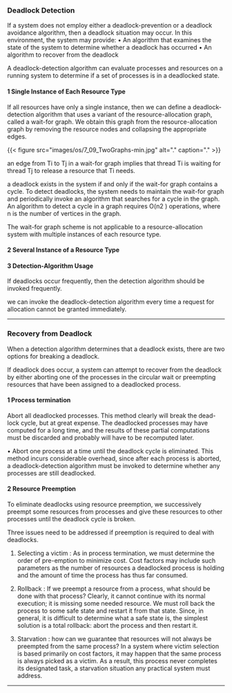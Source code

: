 

### Deadlock Detection

If a system does not employ either a deadlock-prevention or a deadlock avoidance algorithm, then a deadlock situation may occur. In this environment, the system may provide:
• An algorithm that examines the state of the system to determine whether a deadlock has occurred
• An algorithm to recover from the deadlock

A deadlock-detection algorithm can evaluate processes and resources on a running system to determine if a set of processes is in a deadlocked state.


#### 1 Single Instance of Each Resource Type

If all resources have only a single instance, then we can define a deadlock-detection algorithm that uses a variant of the resource-allocation graph, called a wait-for graph. We obtain this graph from the resource-allocation graph by removing the resource nodes and collapsing the appropriate edges.

{{< figure  src="images/os/7_09_TwoGraphs-min.jpg"  alt="."  caption="." >}}


an edge from Ti to Tj in a wait-for graph implies that thread Ti is waiting for thread Tj to release a resource that Ti needs.

a deadlock exists in the system if and only if the wait-for graph contains a cycle. To detect deadlocks, the system needs to maintain the wait-for graph and periodically invoke an algorithm that searches for a cycle in the graph. An algorithm to detect a cycle in a graph requires O(n2 ) operations, where n is the number of vertices in the graph.

The wait-for graph scheme is not applicable to a resource-allocation system with multiple instances of each resource type.


#### 2 Several Instance of a Resource Type




#### 3 Detection-Algorithm Usage

If deadlocks occur frequently, then the detection algorithm should be invoked frequently.

we can invoke the deadlock-detection algorithm every time a request for allocation cannot be granted immediately.


____

### Recovery from Deadlock

When a detection algorithm determines that a deadlock exists, there are two options for breaking a deadlock.

If deadlock does occur, a system can attempt to recover from the deadlock by either aborting one of the processes in the circular wait or preempting resources that have been assigned to a deadlocked process.

#### 1 Process termination

Abort all deadlocked processes. This method clearly will break the dead-lock cycle, but at great expense. The deadlocked processes may have computed for a long time, and the results of these partial computations must be discarded and probably will have to be recomputed later.

• Abort one process at a time until the deadlock cycle is eliminated. This method incurs considerable overhead, since after each process is aborted, a deadlock-detection algorithm must be invoked to determine whether any processes are still deadlocked.



#### 2 Resource Preemption

To eliminate deadlocks using resource preemption, we successively preempt some resources from processes and give these resources to other processes until the deadlock cycle is broken.

Three issues need to be addressed if preemption is required to deal with deadlocks.

1. Selecting a victim :  As in process termination, we must determine the order of pre-emption to minimize cost. Cost factors may include such parameters as the number of resources a deadlocked process is holding and the amount of time the process has thus far consumed.

2. Rollback : If we preempt a resource from a process, what should be done with that process? Clearly, it cannot continue with its normal execution; it is missing some needed resource. We must roll back the process to some safe state and restart it from that state. Since, in general, it is difficult to determine what a safe state is, the simplest solution is a total rollback: abort the process and then restart it. 

3. Starvation : how can we guarantee that resources will not always be preempted from the same process? In a system where victim selection is based primarily on cost factors, it may happen that the same process is always picked as a victim. As a result, this process never completes its designated task, a starvation situation any practical system must address.


____
